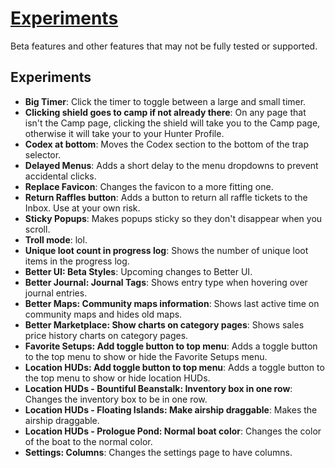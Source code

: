 # [Experiments](https://www.mousehuntgame.com/preferences.php?tab=mousehunt-improved-settings#mousehunt-improved-settings-beta-experiments)

Beta features and other features that may not be fully tested or supported.

## Experiments

- **Big Timer**: Click the timer to toggle between a large and small timer.
- **Clicking shield goes to camp if not already there**: On any page that isn't the Camp page, clicking the shield will take you to the Camp page, otherwise it will take your to your Hunter Profile.
- **Codex at bottom**: Moves the Codex section to the bottom of the trap selector.
- **Delayed Menus**: Adds a short delay to the menu dropdowns to prevent accidental clicks.
- **Replace Favicon**: Changes the favicon to a more fitting one.
- **Return Raffles button**: Adds a button to return all raffle tickets to the Inbox. Use at your own risk.
- **Sticky Popups**: Makes popups sticky so they don't disappear when you scroll.
- **Troll mode**: lol.
- **Unique loot count in progress log**: Shows the number of unique loot items in the progress log.
- **Better UI: Beta Styles**: Upcoming changes to Better UI.
- **Better Journal: Journal Tags**: Shows entry type when hovering over journal entries.
- **Better Maps: Community maps information**: Shows last active time on community maps and hides old maps.
- **Better Marketplace: Show charts on category pages**: Shows sales price history charts on category pages.
- **Favorite Setups: Add toggle button to top menu**: Adds a toggle button to the top menu to show or hide the Favorite Setups menu.
- **Location HUDs: Add toggle button to top menu**: Adds a toggle button to the top menu to show or hide location HUDs.
- **Location HUDs - Bountiful Beanstalk: Inventory box in one row**: Changes the inventory box to be in one row.
- **Location HUDs - Floating Islands: Make airship draggable**: Makes the airship draggable.
- **Location HUDs - Prologue Pond: Normal boat color**: Changes the color of the boat to the normal color.
- **Settings: Columns**: Changes the settings page to have columns.
